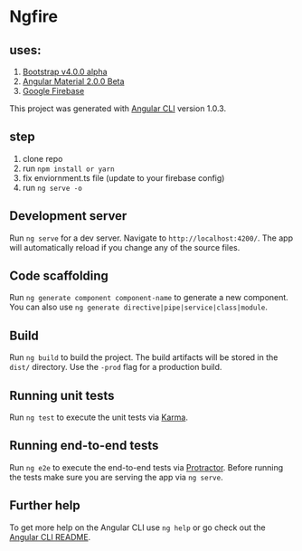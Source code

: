 # Ngfire

## uses:
1. [Bootstrap v4.0.0 alpha](http://v4-alpha.getbootstrap.com/)
2. [Angular Material 2.0.0 Beta](https://material.angular.io/)
3. [Google Firebase](https://firebase.google.com/)


This project was generated with [Angular CLI](https://github.com/angular/angular-cli) version 1.0.3.

## step
1. clone repo
2. run `npm install or yarn`
3. fix enviornment.ts file (update to your firebase config)
4. run `ng serve -o`

## Development server

Run `ng serve` for a dev server. Navigate to `http://localhost:4200/`. The app will automatically reload if you change any of the source files.

## Code scaffolding

Run `ng generate component component-name` to generate a new component. You can also use `ng generate directive|pipe|service|class|module`.

## Build

Run `ng build` to build the project. The build artifacts will be stored in the `dist/` directory. Use the `-prod` flag for a production build.

## Running unit tests

Run `ng test` to execute the unit tests via [Karma](https://karma-runner.github.io).

## Running end-to-end tests

Run `ng e2e` to execute the end-to-end tests via [Protractor](http://www.protractortest.org/).
Before running the tests make sure you are serving the app via `ng serve`.

## Further help

To get more help on the Angular CLI use `ng help` or go check out the [Angular CLI README](https://github.com/angular/angular-cli/blob/master/README.md).
